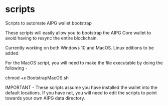 # scripts
Scripts to automate AIPG wallet bootstrap

These scripts will easily allow you to bootstrap the AIPG Core wallet to avoid having to resync the entire blockchain.

Currently working on both Windows 10 and MacOS. Linux editions to be added

For the MacOS script, you will need to make the file executable by doing the following -

chmod +x BootstrapMacOS.sh

IMPORTANT - These scripts assume you have installed the wallet into the default locations. If you have not, you will need to edit the scripts to point towards your own AIPG data directory.

